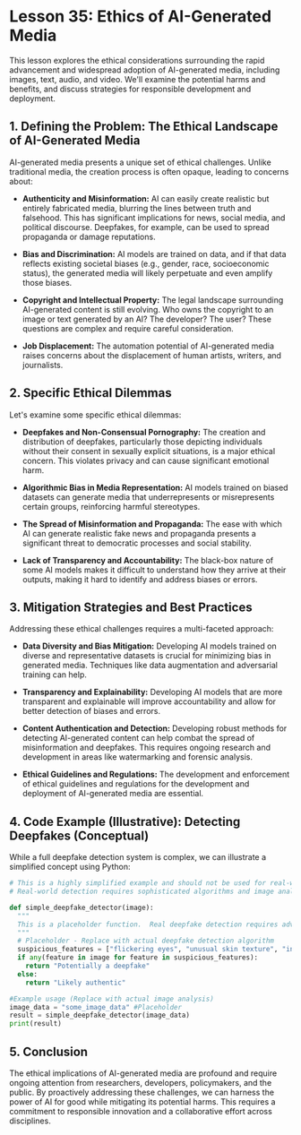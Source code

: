 # Lesson 35: Ethics of AI-Generated Media

This lesson explores the ethical considerations surrounding the rapid advancement and widespread adoption of AI-generated media, including images, text, audio, and video.  We'll examine the potential harms and benefits, and discuss strategies for responsible development and deployment.

## 1. Defining the Problem: The Ethical Landscape of AI-Generated Media

AI-generated media presents a unique set of ethical challenges.  Unlike traditional media, the creation process is often opaque, leading to concerns about:

* **Authenticity and Misinformation:** AI can easily create realistic but entirely fabricated media, blurring the lines between truth and falsehood. This has significant implications for news, social media, and political discourse.  Deepfakes, for example, can be used to spread propaganda or damage reputations.

* **Bias and Discrimination:** AI models are trained on data, and if that data reflects existing societal biases (e.g., gender, race, socioeconomic status), the generated media will likely perpetuate and even amplify those biases.

* **Copyright and Intellectual Property:**  The legal landscape surrounding AI-generated content is still evolving.  Who owns the copyright to an image or text generated by an AI?  The developer? The user?  These questions are complex and require careful consideration.

* **Job Displacement:** The automation potential of AI-generated media raises concerns about the displacement of human artists, writers, and journalists.


## 2.  Specific Ethical Dilemmas

Let's examine some specific ethical dilemmas:

* **Deepfakes and Non-Consensual Pornography:** The creation and distribution of deepfakes, particularly those depicting individuals without their consent in sexually explicit situations, is a major ethical concern. This violates privacy and can cause significant emotional harm.

* **Algorithmic Bias in Media Representation:**  AI models trained on biased datasets can generate media that underrepresents or misrepresents certain groups, reinforcing harmful stereotypes.

* **The Spread of Misinformation and Propaganda:** The ease with which AI can generate realistic fake news and propaganda presents a significant threat to democratic processes and social stability.

* **Lack of Transparency and Accountability:**  The black-box nature of some AI models makes it difficult to understand how they arrive at their outputs, making it hard to identify and address biases or errors.


## 3.  Mitigation Strategies and Best Practices

Addressing these ethical challenges requires a multi-faceted approach:

* **Data Diversity and Bias Mitigation:**  Developing AI models trained on diverse and representative datasets is crucial for minimizing bias in generated media.  Techniques like data augmentation and adversarial training can help.

* **Transparency and Explainability:**  Developing AI models that are more transparent and explainable will improve accountability and allow for better detection of biases and errors.

* **Content Authentication and Detection:**  Developing robust methods for detecting AI-generated content can help combat the spread of misinformation and deepfakes.  This requires ongoing research and development in areas like watermarking and forensic analysis.

* **Ethical Guidelines and Regulations:**  The development and enforcement of ethical guidelines and regulations for the development and deployment of AI-generated media are essential.


## 4.  Code Example (Illustrative): Detecting Deepfakes (Conceptual)

While a full deepfake detection system is complex, we can illustrate a simplified concept using Python:

```python
# This is a highly simplified example and should not be used for real-world deepfake detection.
# Real-world detection requires sophisticated algorithms and image analysis techniques.

def simple_deepfake_detector(image):
  """
  This is a placeholder function.  Real deepfake detection requires advanced techniques.
  """
  # Placeholder - Replace with actual deepfake detection algorithm
  suspicious_features = ["flickering eyes", "unusual skin texture", "inconsistent lighting"]
  if any(feature in image for feature in suspicious_features):
    return "Potentially a deepfake"
  else:
    return "Likely authentic"

#Example usage (Replace with actual image analysis)
image_data = "some_image_data" #Placeholder
result = simple_deepfake_detector(image_data)
print(result)
```


## 5. Conclusion

The ethical implications of AI-generated media are profound and require ongoing attention from researchers, developers, policymakers, and the public.  By proactively addressing these challenges, we can harness the power of AI for good while mitigating its potential harms.  This requires a commitment to responsible innovation and a collaborative effort across disciplines.
